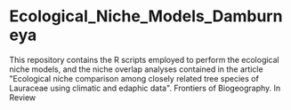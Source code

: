 # Ecological_Niche_Models_Damburneya
This repository contains the R scripts employed to perform the ecological niche models, and the niche overlap analyses contained in the article "Ecological niche comparison among closely related tree species of Lauraceae using climatic and edaphic data". Frontiers of Biogeography. In Review
